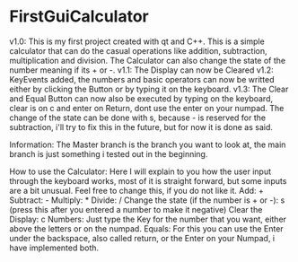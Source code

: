 # FirstGuiCalculator
v1.0: This is my first project created with qt and C++. This is a simple calculator that can do the casual operations like addition, subtraction, multiplication and division. The Calculator can also change the state of the number meaning if its + or -. 
v1.1: The Display can now be Cleared 
v1.2: KeyEvents added, the numbers and basic operators can now be writted either by clicking the Button or by typing it on the keyboard.
v1.3: The Clear and Equal Button can now also be executed by typing on the keyboard, clear is on c and enter on Return, dont use the enter on your numpad. The
change of the state can be done with s, because - is reserved for the subtraction, i'll try to fix this in the future, but for now it is done as said.


Information: The Master branch is the branch you want to look at, the main branch is just something i tested out in the beginning. 

How to use the Calculator:
Here I will explain to you how the user input through the keyboard works, most of it is straight forward, but some inputs are a bit unusual.
Feel free to change this, if you do not like it.
Add: +
Subtract: -
Multiply: *
Divide: /
Change the state (if the number is + or -): s (press this after you entered a number to make it negative)
Clear the Display: c
Numbers: Just type the Key for the number that you want, either above the letters or on the numpad.
Equals: For this you can use the Enter under the backspace, also called return, or the Enter on your Numpad, i have implemented both.
